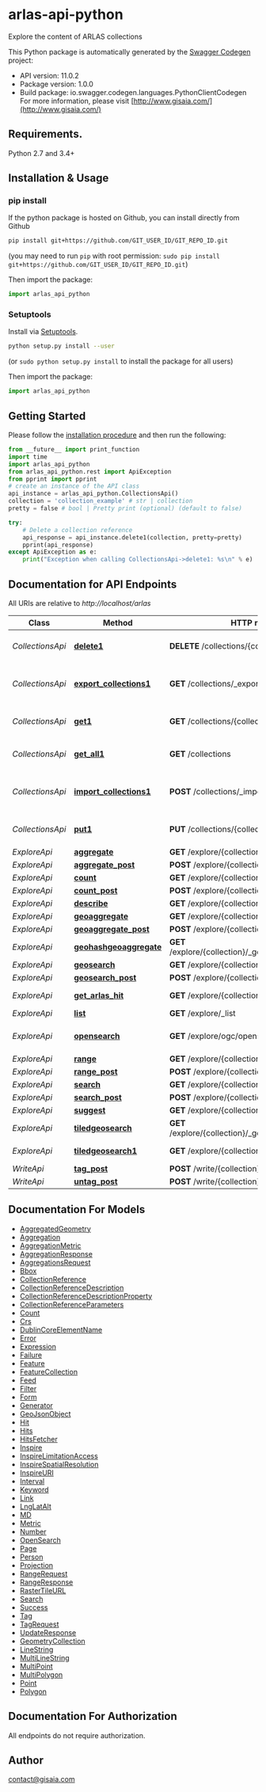 # arlas-api-python
Explore the content of ARLAS collections

This Python package is automatically generated by the [Swagger Codegen](https://github.com/swagger-api/swagger-codegen) project:

- API version: 11.0.2
- Package version: 1.0.0
- Build package: io.swagger.codegen.languages.PythonClientCodegen
For more information, please visit [http://www.gisaia.com/](http://www.gisaia.com/)

## Requirements.

Python 2.7 and 3.4+

## Installation & Usage
### pip install

If the python package is hosted on Github, you can install directly from Github

```sh
pip install git+https://github.com/GIT_USER_ID/GIT_REPO_ID.git
```
(you may need to run `pip` with root permission: `sudo pip install git+https://github.com/GIT_USER_ID/GIT_REPO_ID.git`)

Then import the package:
```python
import arlas_api_python 
```

### Setuptools

Install via [Setuptools](http://pypi.python.org/pypi/setuptools).

```sh
python setup.py install --user
```
(or `sudo python setup.py install` to install the package for all users)

Then import the package:
```python
import arlas_api_python
```

## Getting Started

Please follow the [installation procedure](#installation--usage) and then run the following:

```python
from __future__ import print_function
import time
import arlas_api_python
from arlas_api_python.rest import ApiException
from pprint import pprint
# create an instance of the API class
api_instance = arlas_api_python.CollectionsApi()
collection = 'collection_example' # str | collection
pretty = false # bool | Pretty print (optional) (default to false)

try:
    # Delete a collection reference
    api_response = api_instance.delete1(collection, pretty=pretty)
    pprint(api_response)
except ApiException as e:
    print("Exception when calling CollectionsApi->delete1: %s\n" % e)

```

## Documentation for API Endpoints

All URIs are relative to *http://localhost/arlas*

Class | Method | HTTP request | Description
------------ | ------------- | ------------- | -------------
*CollectionsApi* | [**delete1**](docs/CollectionsApi.md#delete1) | **DELETE** /collections/{collection} | Delete a collection reference
*CollectionsApi* | [**export_collections1**](docs/CollectionsApi.md#export_collections1) | **GET** /collections/_export | Get all collection references as a json file
*CollectionsApi* | [**get1**](docs/CollectionsApi.md#get1) | **GET** /collections/{collection} | Get a collection reference
*CollectionsApi* | [**get_all1**](docs/CollectionsApi.md#get_all1) | **GET** /collections | Get all collection references
*CollectionsApi* | [**import_collections1**](docs/CollectionsApi.md#import_collections1) | **POST** /collections/_import | Add collection references from a json file
*CollectionsApi* | [**put1**](docs/CollectionsApi.md#put1) | **PUT** /collections/{collection} | Add a collection reference
*ExploreApi* | [**aggregate**](docs/ExploreApi.md#aggregate) | **GET** /explore/{collection}/_aggregate | Aggregate
*ExploreApi* | [**aggregate_post**](docs/ExploreApi.md#aggregate_post) | **POST** /explore/{collection}/_aggregate | Aggregate
*ExploreApi* | [**count**](docs/ExploreApi.md#count) | **GET** /explore/{collection}/_count | Count
*ExploreApi* | [**count_post**](docs/ExploreApi.md#count_post) | **POST** /explore/{collection}/_count | Count
*ExploreApi* | [**describe**](docs/ExploreApi.md#describe) | **GET** /explore/{collection}/_describe | Describe
*ExploreApi* | [**geoaggregate**](docs/ExploreApi.md#geoaggregate) | **GET** /explore/{collection}/_geoaggregate | GeoAggregate
*ExploreApi* | [**geoaggregate_post**](docs/ExploreApi.md#geoaggregate_post) | **POST** /explore/{collection}/_geoaggregate | GeoAggregate
*ExploreApi* | [**geohashgeoaggregate**](docs/ExploreApi.md#geohashgeoaggregate) | **GET** /explore/{collection}/_geoaggregate/{geohash} | GeoAggregate on a geohash
*ExploreApi* | [**geosearch**](docs/ExploreApi.md#geosearch) | **GET** /explore/{collection}/_geosearch | GeoSearch
*ExploreApi* | [**geosearch_post**](docs/ExploreApi.md#geosearch_post) | **POST** /explore/{collection}/_geosearch | GeoSearch
*ExploreApi* | [**get_arlas_hit**](docs/ExploreApi.md#get_arlas_hit) | **GET** /explore/{collection}/{identifier} | Get an Arlas document
*ExploreApi* | [**list**](docs/ExploreApi.md#list) | **GET** /explore/_list | List
*ExploreApi* | [**opensearch**](docs/ExploreApi.md#opensearch) | **GET** /explore/ogc/opensearch/{collection} | OpenSearch Description Document
*ExploreApi* | [**range**](docs/ExploreApi.md#range) | **GET** /explore/{collection}/_range | RangeRequest
*ExploreApi* | [**range_post**](docs/ExploreApi.md#range_post) | **POST** /explore/{collection}/_range | Aggregate
*ExploreApi* | [**search**](docs/ExploreApi.md#search) | **GET** /explore/{collection}/_search | Search
*ExploreApi* | [**search_post**](docs/ExploreApi.md#search_post) | **POST** /explore/{collection}/_search | Search
*ExploreApi* | [**suggest**](docs/ExploreApi.md#suggest) | **GET** /explore/{collections}/_suggest | Suggest
*ExploreApi* | [**tiledgeosearch**](docs/ExploreApi.md#tiledgeosearch) | **GET** /explore/{collection}/_geosearch/{z}/{x}/{y} | Tiled GeoSearch
*ExploreApi* | [**tiledgeosearch1**](docs/ExploreApi.md#tiledgeosearch1) | **GET** /explore/{collection}/_tile/{z}/{x}/{y}.png | Tiled GeoSearch
*WriteApi* | [**tag_post**](docs/WriteApi.md#tag_post) | **POST** /write/{collection}/_tag | Tag
*WriteApi* | [**untag_post**](docs/WriteApi.md#untag_post) | **POST** /write/{collection}/_untag | Untag


## Documentation For Models

 - [AggregatedGeometry](docs/AggregatedGeometry.md)
 - [Aggregation](docs/Aggregation.md)
 - [AggregationMetric](docs/AggregationMetric.md)
 - [AggregationResponse](docs/AggregationResponse.md)
 - [AggregationsRequest](docs/AggregationsRequest.md)
 - [Bbox](docs/Bbox.md)
 - [CollectionReference](docs/CollectionReference.md)
 - [CollectionReferenceDescription](docs/CollectionReferenceDescription.md)
 - [CollectionReferenceDescriptionProperty](docs/CollectionReferenceDescriptionProperty.md)
 - [CollectionReferenceParameters](docs/CollectionReferenceParameters.md)
 - [Count](docs/Count.md)
 - [Crs](docs/Crs.md)
 - [DublinCoreElementName](docs/DublinCoreElementName.md)
 - [Error](docs/Error.md)
 - [Expression](docs/Expression.md)
 - [Failure](docs/Failure.md)
 - [Feature](docs/Feature.md)
 - [FeatureCollection](docs/FeatureCollection.md)
 - [Feed](docs/Feed.md)
 - [Filter](docs/Filter.md)
 - [Form](docs/Form.md)
 - [Generator](docs/Generator.md)
 - [GeoJsonObject](docs/GeoJsonObject.md)
 - [Hit](docs/Hit.md)
 - [Hits](docs/Hits.md)
 - [HitsFetcher](docs/HitsFetcher.md)
 - [Inspire](docs/Inspire.md)
 - [InspireLimitationAccess](docs/InspireLimitationAccess.md)
 - [InspireSpatialResolution](docs/InspireSpatialResolution.md)
 - [InspireURI](docs/InspireURI.md)
 - [Interval](docs/Interval.md)
 - [Keyword](docs/Keyword.md)
 - [Link](docs/Link.md)
 - [LngLatAlt](docs/LngLatAlt.md)
 - [MD](docs/MD.md)
 - [Metric](docs/Metric.md)
 - [Number](docs/Number.md)
 - [OpenSearch](docs/OpenSearch.md)
 - [Page](docs/Page.md)
 - [Person](docs/Person.md)
 - [Projection](docs/Projection.md)
 - [RangeRequest](docs/RangeRequest.md)
 - [RangeResponse](docs/RangeResponse.md)
 - [RasterTileURL](docs/RasterTileURL.md)
 - [Search](docs/Search.md)
 - [Success](docs/Success.md)
 - [Tag](docs/Tag.md)
 - [TagRequest](docs/TagRequest.md)
 - [UpdateResponse](docs/UpdateResponse.md)
 - [GeometryCollection](docs/GeometryCollection.md)
 - [LineString](docs/LineString.md)
 - [MultiLineString](docs/MultiLineString.md)
 - [MultiPoint](docs/MultiPoint.md)
 - [MultiPolygon](docs/MultiPolygon.md)
 - [Point](docs/Point.md)
 - [Polygon](docs/Polygon.md)


## Documentation For Authorization

 All endpoints do not require authorization.


## Author

contact@gisaia.com

